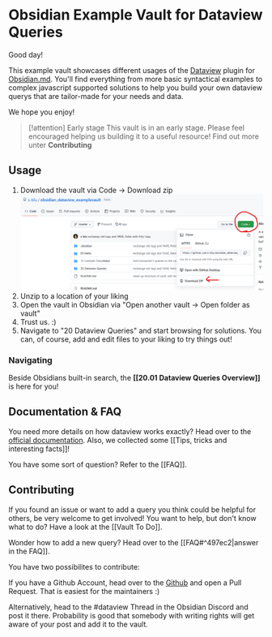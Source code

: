 # Obsidian Example Vault for Dataview Queries

Good day!

This example vault showcases different usages of the [Dataview](https://blacksmithgu.github.io/obsidian-dataview/) plugin for [Obsidian.md](https://obsidian.md/). You'll find everything from more basic syntactical examples to complex javascript supported solutions to help you build your own dataview querys that are tailor-made for your needs and data.

We hope you enjoy!

> [!attention] Early stage
> This vault is in an early stage. Please feel encouraged helping us building it to a useful resource! Find out more unter **Contributing**

## Usage

1. Download the vault via Code -> Download zip
![Game Example](00%20Meta/attachments/Pasted%20image%2020220729113542.png)
2. Unzip to a location of your liking
3. Open the vault in Obsidian via "Open another vault -> Open folder as vault"
4. Trust us. :) 
5. Navigate to "20 Dataview Queries" and start browsing for solutions. You can, of course, add and edit files to your liking to try things out!

### Navigating

Beside Obsidians built-in search, the **[[20.01 Dataview Queries Overview]]** is here for you!

## Documentation & FAQ

You need more details on how dataview works exactly? Head over to the [official documentation](https://blacksmithgu.github.io/obsidian-dataview/).
Also, we collected some [[Tips, tricks and interesting facts]]!

You have some sort of question? Refer to the [[FAQ]].

## Contributing

If you found an issue or want to add a query you think could be helpful for others, be very welcome to get involved! You want to help, but don't know what to do? Have a look at the [[Vault To Do]].

Wonder how to add a new query? Head over to the [[FAQ#^497ec2|answer in the FAQ]].

You have two possibilites to contribute: 

If you have a Github Account, head over to the [Github](https://github.com/s-blu/obsidian_dataview_examplevault) and open a Pull Request. That is easiest for the maintainers :) 

Alternatively, head to the #dataview Thread in the Obsidian Discord and post it there. Probability is good that somebody with writing rights will get aware of your post and add it to the vault.
